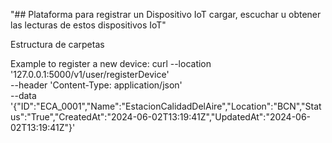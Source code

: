 "## Plataforma para registrar un Dispositivo IoT cargar, escuchar u obtener las lecturas de estos dispositivos IoT" 

Estructura de carpetas


Example to register a new device:
curl --location '127.0.0.1:5000/v1/user/registerDevice' \
--header 'Content-Type: application/json' \
--data '{"ID":"ECA_0001","Name":"EstacionCalidadDelAire","Location":"BCN","Status":"True","CreatedAt":"2024-06-02T13:19:41Z","UpdatedAt":"2024-06-02T13:19:41Z"}'


